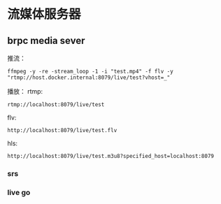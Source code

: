 # 流媒体服务器
## brpc media sever
推流：
```
ffmpeg -y -re -stream_loop -1 -i "test.mp4" -f flv -y "rtmp://host.docker.internal:8079/live/test?vhost=_"
```
播放：
rtmp: 
```
rtmp://localhost:8079/live/test
```
flv: 
```
http://localhost:8079/live/test.flv
```
hls: 
```
http://localhost:8079/live/test.m3u8?specified_host=localhost:8079
```

### srs
### live go
